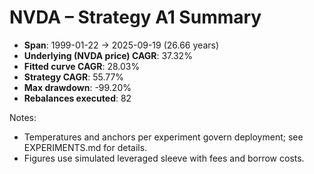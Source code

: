 # NVDA – Strategy A1 Summary

- **Span**: 1999-01-22 → 2025-09-19 (26.66 years)
- **Underlying (NVDA price) CAGR**: 37.32%
- **Fitted curve CAGR**: 28.03%
- **Strategy CAGR**: 55.77%
- **Max drawdown**: -99.20%
- **Rebalances executed**: 82

Notes:

- Temperatures and anchors per experiment govern deployment; see EXPERIMENTS.md for details.
- Figures use simulated leveraged sleeve with fees and borrow costs.
